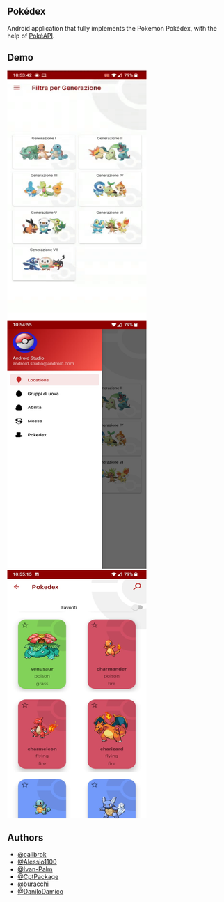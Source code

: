 
## Pokédex

Android application that fully implements the Pokemon Pokédex, with the help of [PokéAPI](https://pokeapi.co/).


## Demo

<p float="center">
  <img src="https://raw.githubusercontent.com/callbrok/pokedex/master/pokedex_image/demo.gif" width="320" height="570" >

  <img src="https://raw.githubusercontent.com/callbrok/pokedex/master/pokedex_image/menu.jpeg" width="320" height="570" >
  
  <img src="https://raw.githubusercontent.com/callbrok/pokedex/master/pokedex_image/pokedex.jpeg" width="320" height="570" >
</p>





## Authors

- [@callbrok](https://github.com/callbrok)
- [@Alessio1100](https://github.com/Alessio1100)
- [@Ivan-Palm](https://github.com/Ivan-Palm)
- [@CptPackage](https://github.com/CptPackage)
- [@buracchi](https://github.com/buracchi)
- [@DaniloDamico](https://github.com/DaniloDamico)


